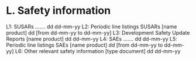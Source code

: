 # L. Safety information
L1: SUSARs ....... dd dd-mm-yy
L2: Periodic line listings SUSARs [name product] dd [from dd-mm-yy to dd-mm-yy] 
L3: Development Safety Update Reports [name product] dd dd-mm-yy
L4: SAEs ....... dd dd-mm-yy
L5: Periodic line listings SAEs [name product] dd [from dd-mm-yy to dd-mm-yy] 
L6: Other relevant safety information [type document] dd dd-mm-yy